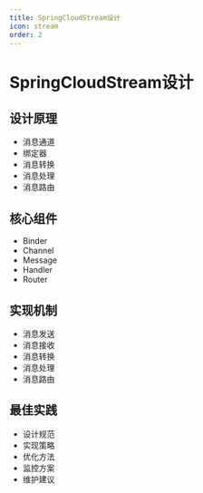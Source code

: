```yaml
---
title: SpringCloudStream设计
icon: stream
order: 2
---
```


# SpringCloudStream设计

## 设计原理
- 消息通道
- 绑定器
- 消息转换
- 消息处理
- 消息路由

## 核心组件
- Binder
- Channel
- Message
- Handler
- Router

## 实现机制
- 消息发送
- 消息接收
- 消息转换
- 消息处理
- 消息路由

## 最佳实践
- 设计规范
- 实现策略
- 优化方法
- 监控方案
- 维护建议
